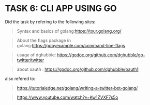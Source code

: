 # TASK 6: CLI APP USING GO

Did the task by refering to the following sites:
> Syntax and basics of golang:https://tour.golang.org/

> About the flags package in golang:https://gobyexample.com/command-line-flags

> usage of dghubble: https://godoc.org/github.com/dghubble/go-twitter/twitter

> about oauth : https://godoc.org/github.com/dghubble/oauth1

also refered to:
> https://tutorialedge.net/golang/writing-a-twitter-bot-golang/

> https://www.youtube.com/watch?v=Kw1ZVXF7s5o
